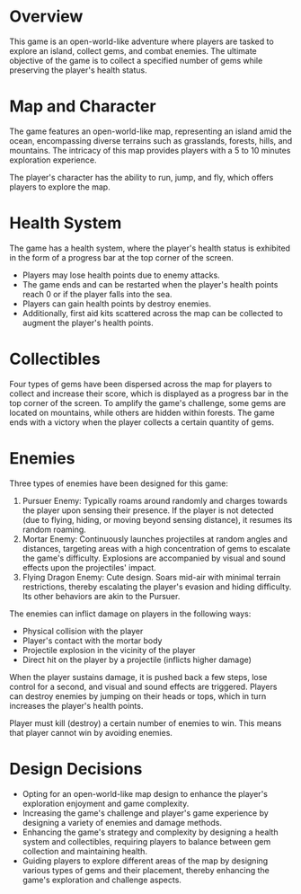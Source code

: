 # Overview

This game is an open-world-like adventure where players are tasked to explore an island, collect gems, and combat enemies. The ultimate objective of the game is to collect a specified number of gems while preserving the player's health status.

# Map and Character

The game features an open-world-like map, representing an island amid the ocean, encompassing diverse terrains such as grasslands, forests, hills, and mountains. The intricacy of this map provides players with a 5 to 10 minutes exploration experience.

The player's character has the ability to run, jump, and fly, which offers players to explore the map.

# Health System

The game has a health system, where the player's health status is exhibited in the form of a progress bar at the top corner of the screen.

- Players may lose health points due to enemy attacks.
- The game ends and can be restarted when the player's health points reach 0 or if the player falls into the sea.
- Players can gain health points by destroy enemies.
- Additionally, first aid kits scattered across the map can be collected to augment the player's health points.

# Collectibles

Four types of gems have been dispersed across the map for players to collect and increase their score, which is displayed as a progress bar in the top corner of the screen. To amplify the game's challenge, some gems are located on mountains, while others are hidden within forests. The game ends with a victory when the player collects a certain quantity of gems.

# Enemies

Three types of enemies have been designed for this game:

1. Pursuer Enemy: Typically roams around randomly and charges towards the player upon sensing their presence. If the player is not detected (due to flying, hiding, or moving beyond sensing distance), it resumes its random roaming.
2. Mortar Enemy: Continuously launches projectiles at random angles and distances, targeting areas with a high concentration of gems to escalate the game's difficulty. Explosions are accompanied by visual and sound effects upon the projectiles' impact.
3. Flying Dragon Enemy: Cute design. Soars mid-air with minimal terrain restrictions, thereby escalating the player's evasion and hiding difficulty. Its other behaviors are akin to the Pursuer.

The enemies can inflict damage on players in the following ways:

- Physical collision with the player
- Player's contact with the mortar body
- Projectile explosion in the vicinity of the player
- Direct hit on the player by a projectile (inflicts higher damage)

When the player sustains damage, it is pushed back a few steps, lose control for a second, and visual and sound effects are triggered. Players can destroy enemies by jumping on their heads or tops, which in turn increases the player's health points.

Player must kill (destroy) a certain number of enemies to win. This means that player cannot win by avoiding enemies.

# Design Decisions

- Opting for an open-world-like map design to enhance the player's exploration enjoyment and game complexity.
- Increasing the game's challenge and player's game experience by designing a variety of enemies and damage methods.
- Enhancing the game's strategy and complexity by designing a health system and collectibles, requiring players to balance between gem collection and maintaining health.
- Guiding players to explore different areas of the map by designing various types of gems and their placement, thereby enhancing the game's exploration and challenge aspects.
